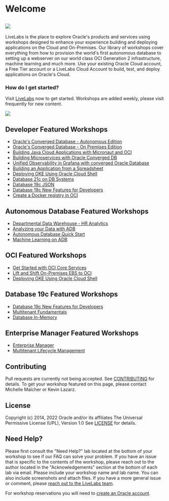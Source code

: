 # Welcome

[![](https://oracle-livelabs.github.io/common/images/livelabs-banner-formarketplace.png)](https://developer.oracle.com/livelabs)
---
LiveLabs is the place to explore Oracle's products and services using workshops designed to enhance your experience building and deploying applications on the Cloud and On-Premises.   Our library of workshops cover everything from how to provision the world's first autonomous database to setting up a webserver on our world class OCI Generation 2 infrastructure, machine learning and much more.  Use your existing Oracle Cloud account, a Free Tier account or a LiveLabs Cloud Account to build, test, and deploy applications on Oracle's Cloud.

### How do I get started?
Visit [LiveLabs](https://developer.oracle.com/livelabs) now to get started.  Workshops are added weekly, please visit frequently for new content.

[![](https://oracle-livelabs.github.io/common/images/livelabs-homepage-march.png)](https://developer.oracle.com/livelabs)

## **Developer** Featured Workshops
- [Oracle's Converged Database - Autonomous Edition](https://apexapps.oracle.com/pls/apex/dbpm/r/livelabs/view-workshop?wid=776)
- [Oracle's Converged Database - On Premises Edition](https://apexapps.oracle.com/pls/apex/dbpm/r/livelabs/view-workshop?p180_id=613)
- [Building Java Cloud Applications with Micronaut and OCI](https://apexapps.oracle.com/pls/apex/dbpm/r/livelabs/view-workshop?p180_id=667)
- [Building Microservices with Oracle Converged DB](https://apexapps.oracle.com/pls/apex/dbpm/r/livelabs/view-workshop?wid=637)
- [Unified Observability in Grafana with converged Oracle Database](https://apexapps.oracle.com/pls/apex/dbpm/r/livelabs/view-workshop?wid=921)
- [Building an Application from a Spreadsheet](https://apexapps.oracle.com/pls/apex/dbpm/r/livelabs/view-workshop?p180_id=631)
- [Deploying OKE Using Oracle Cloud Shell](https://apexapps.oracle.com/pls/apex/dbpm/r/livelabs/view-workshop?p180_id=649)
- [Database 21c on DB Systems](https://apexapps.oracle.com/pls/apex/dbpm/r/livelabs/view-workshop?wid=737)
- [Database 19c JSON](https://apexapps.oracle.com/pls/apex/dbpm/r/livelabs/view-workshop?p180_id=638)
- [Database 19c New Features for Developers](https://apexapps.oracle.com/pls/apex/dbpm/r/livelabs/view-workshop?p180_id=636)
- [Create a Docker registry in OCI](https://apexapps.oracle.com/pls/apex/dbpm/r/livelabs/view-workshop?p180_id=590)

## **Autonomous Database** Featured Workshops
- [Departmental Data Warehouse - HR Analytics](https://apexapps.oracle.com/pls/apex/dbpm/r/livelabs/view-workshop?p180_id=678)
- [Analyzing your Data with ADB](https://apexapps.oracle.com/pls/apex/dbpm/r/livelabs/view-workshop?p180_id=553)
- [Autonomous Database Quick Start](https://apexapps.oracle.com/pls/apex/dbpm/r/livelabs/view-workshop?p180_id=582)
- [Machine Learning on ADB](https://apexapps.oracle.com/pls/apex/dbpm/r/livelabs/view-workshop?p180_id=560)  

## **OCI** Featured Workshops
- [Get Started with OCI Core Services](https://apexapps.oracle.com/pls/apex/dbpm/r/livelabs/view-workshop?p180_id=648)
- [Lift and Shift On-Premises EBS to OCI](https://apexapps.oracle.com/pls/apex/dbpm/r/livelabs/view-workshop?p180_id=672)
- [Deploying OKE Using Oracle Cloud Shell](https://apexapps.oracle.com/pls/apex/dbpm/r/livelabs/view-workshop?p180_id=649)

## **Database 19c** Featured Workshops
- [Database 19c New Features for Developers](https://apexapps.oracle.com/pls/apex/dbpm/r/livelabs/view-workshop?p180_id=636)
- [Multitenant Fundamentals](https://apexapps.oracle.com/pls/apex/dbpm/r/livelabs/view-workshop?p180_id=573)
- [Database In-Memory](https://apexapps.oracle.com/pls/apex/dbpm/r/livelabs/view-workshop?p180_id=566)

## **Enterprise Manager** Featured Workshops
- [Enterprise Manager](https://apexapps.oracle.com/pls/apex/dbpm/r/livelabs/view-workshop?p180_id=574)
- [Multitenant Lifecycle Management](https://apexapps.oracle.com/pls/apex/dbpm/r/livelabs/view-workshop?p180_id=656)

## Contributing
Pull requests are currently not being accepted. See [CONTRIBUTING](CONTRIBUTING.md) for details.  To get your workshop featured on this page, please contact Michelle Malcher or Kevin Lazarz.

## License
Copyright (c) 2014, 2022 Oracle and/or its affiliates
The Universal Permissive License (UPL), Version 1.0
See [LICENSE](LICENSE.txt) for details.

## Need Help?
Please first consult the "Need Help?" lab located at the bottom of your workshop to see if our FAQ can solve your problem.  If you have an issue that is specific to the contents of the workshop, please reach out to the author located in the "Acknowledgements" section at the bottom of each lab via email. Please include your workshop name and lab name. You can also include screenshots and attach files. If you have a more general issue or comment, please [reach out to the LiveLabs team](mailto:livelabs-help_us@oracle.com).   

For workshop reservations you will need to [create an Oracle account](https://profile.oracle.com/myprofile/account/create-account.jspx).
